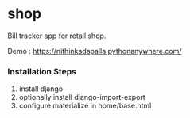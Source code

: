 # shop

Bill tracker app for retail shop.

Demo : https://nithinkadapalla.pythonanywhere.com/

### Installation Steps

1. install django
2. optionally install django-import-export
3. configure materialize in home/base.html
